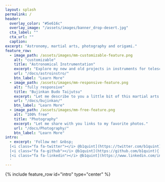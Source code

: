 ```yaml
---
layout: splash
permalink: /
header:
  overlay_color: "#5e616c"
  overlay_image: "/assets/images/banner_drop-desert.jpg"
  cta_label: ""
  cta_url: ""
  caption:
excerpt: "Astronomy, martial arts, photography and origami."
feature_row:
  - image_path: /assets/images/mm-customizable-feature.png
    alt: "customizable"
    title: "Astronomical Instrumentation"
    excerpt: "Explore my new and old projects in instruments for telescopes."
    url: "/docs/astroinstro/"
    btn_label: "Learn More"
  - image_path: /assets/images/mm-responsive-feature.png
    alt: "fully responsive"
    title: "Bujinkan Budo Taijutsu"
    excerpt: "Let me describe to you a little bit of this martial arts that I love so much!"
    url: "/docs/bujinkan/"
    btn_label: "Learn More"
  - image_path: /assets/images/mm-free-feature.png
    alt: "100% free"
    title: "Photography"
    excerpt: "Let me share with you links to my favorite photos."
    url: "/docs/Photography/"
    btn_label: "Learn More"
intro:
  - excerpt: 'Follow me! &nbsp;
  [<i class="fa fa-twitter"></i> @b1quint](https://twitter.com/b1quint){: .btn .btn--twitter}
  [<i class="fa fa-github"></i> @b1quint](https://github.com/b1quint){: .btn}
  [<i class="fa fa-linkedin"></i> @b1quint](https://www.linkedin.com/in/bruno-quint-94999396/){: .btn .btn--linkedin}
  '
---
```


{% include feature_row id="intro" type="center" %}
